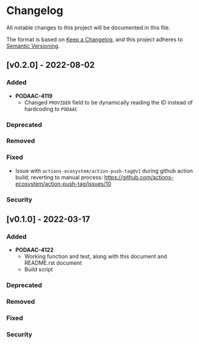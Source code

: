 # Changelog

All notable changes to this project will be documented in this file.

The format is based on [Keep a Changelog](http://keepachangelog.com/en/1.0.0/),
and this project adheres to [Semantic Versioning](https://semver.org/spec/v2.0.0.html).

## [v0.2.0] - 2022-08-02

### Added
- **PODAAC-4119**
  - Changed `PROVIDER` field to be dynamically reading the ID instead of hardcoding to `PODAAC`
### Deprecated
### Removed
### Fixed
- Issue with `actions-ecosystem/action-push-tag@v1` during github action build; reverting to manual process: https://github.com/actions-ecosystem/action-push-tag/issues/10
### Security

## [v0.1.0] - 2022-03-17

### Added
- **PODAAC-4122**
  - Working function and test, along with this document and README.rst document
  - Build script
### Deprecated
### Removed
### Fixed
### Security
